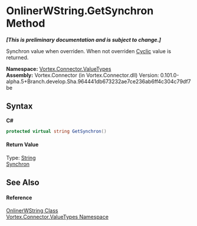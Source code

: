 # OnlinerWString.GetSynchron Method 
 _**\[This is preliminary documentation and is subject to change.\]**_

Synchron value when overriden. When not overriden <a href="P_Vortex_Connector_ValueTypes_OnlinerWString_Cyclic.md">Cyclic</a> value is returned.

**Namespace:**&nbsp;<a href="N_Vortex_Connector_ValueTypes.md">Vortex.Connector.ValueTypes</a><br />**Assembly:**&nbsp;Vortex.Connector (in Vortex.Connector.dll) Version: 0.101.0-alpha.5+Branch.develop.Sha.964441db673232ae7ce236ab6ff4c304c79df7be

## Syntax

**C#**<br />
``` C#
protected virtual string GetSynchron()
```


#### Return Value
Type: <a href="http://msdn2.microsoft.com/en-us/library/s1wwdcbf" target="_blank">String</a><br /><a href="P_Vortex_Connector_ValueTypes_OnlinerWString_Synchron.md">Synchron</a>

## See Also


#### Reference
<a href="T_Vortex_Connector_ValueTypes_OnlinerWString.md">OnlinerWString Class</a><br /><a href="N_Vortex_Connector_ValueTypes.md">Vortex.Connector.ValueTypes Namespace</a><br />